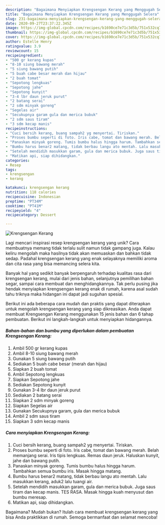 ```yaml
---
description: "Bagaimana Menyiapkan Krengsengan Kerang yang Menggugah Selera"
title: "Bagaimana Menyiapkan Krengsengan Kerang yang Menggugah Selera"
slug: 231-bagaimana-menyiapkan-krengsengan-kerang-yang-menggugah-selera
date: 2020-09-27T23:37:22.345Z
image: https://img-global.cpcdn.com/recipes/b1690ce7e71c3d5b/751x532cq70/krengsengan-kerang-foto-resep-utama.jpg
thumbnail: https://img-global.cpcdn.com/recipes/b1690ce7e71c3d5b/751x532cq70/krengsengan-kerang-foto-resep-utama.jpg
cover: https://img-global.cpcdn.com/recipes/b1690ce7e71c3d5b/751x532cq70/krengsengan-kerang-foto-resep-utama.jpg
author: Estelle Henry
ratingvalue: 3.9
reviewcount: 15
recipeingredient:
- "500 gr kerang kupas"
- "8-10 siung bawang merah"
- "5 siung bawang putih"
- "5 buah cabe besar merah dan hijau"
- "2 buah tomat"
- "Sepotong lengkuas"
- "Sepotong jahe"
- "Sepotong kunyit"
- "3-4 lbr daun jeruk purut"
- "2 batang serai"
- "2 sdm minyak goreng"
- "Segelas air"
- "Secukupnya garam gula dan merica bubuk"
- "2 sdm saus tiram"
- "3 sdm kecap manis"
recipeinstructions:
- "Cuci bersih kerang, buang sampah2 yg menyertai. Tiriskan."
- "Proses bumbu seperti di foto. Iris cabe, tomat dan bawang merah. Belah memanjang serai. Iris tipis lengkuas. Remas daun jeruk. Haluskan kunyit, jahe dan bawang putih."
- "Panaskan minyak goreng. Tumis bumbu halus hingga harum. Tambahkan semua bumbu iris. Masak hingga matang."
- "Bumbu harus benar2 matang, tidak berbau langu ato mentah. Lalu masukkan kerang, aduk2 lalu tuangi air."
- "Setelah mendidih masukkan garam, gula dan merica bubuk. Juga saus tiram dan kecap manis. TES RASA. Masak hingga kuah menyusut dan bumbu meresap."
- "Matikan api, siap dihidangkan."
categories:
- Resep
tags:
- krengsengan
- kerang

katakunci: krengsengan kerang 
nutrition: 118 calories
recipecuisine: Indonesian
preptime: "PT34M"
cooktime: "PT41M"
recipeyield: "4"
recipecategory: Dessert

---
```



![Krengsengan Kerang](https://img-global.cpcdn.com/recipes/b1690ce7e71c3d5b/751x532cq70/krengsengan-kerang-foto-resep-utama.jpg)

Lagi mencari inspirasi resep krengsengan kerang yang unik? Cara membuatnya memang tidak terlalu sulit namun tidak gampang juga. Kalau keliru mengolah maka hasilnya tidak akan memuaskan dan bahkan tidak sedap. Padahal krengsengan kerang yang enak selayaknya memiliki aroma dan cita rasa yang bisa memancing selera kita.

Banyak hal yang sedikit banyak berpengaruh terhadap kualitas rasa dari krengsengan kerang, mulai dari jenis bahan, selanjutnya pemilihan bahan segar, sampai cara membuat dan menghidangkannya. Tak perlu pusing jika hendak menyiapkan krengsengan kerang enak di rumah, karena asal sudah tahu triknya maka hidangan ini dapat jadi suguhan spesial.




Berikut ini ada beberapa cara mudah dan praktis yang dapat diterapkan untuk mengolah krengsengan kerang yang siap dikreasikan. Anda dapat membuat Krengsengan Kerang menggunakan 15 jenis bahan dan 6 tahap pembuatan. Berikut ini langkah-langkah untuk menyiapkan hidangannya.

<!--inarticleads1-->

##### Bahan-bahan dan bumbu yang diperlukan dalam pembuatan Krengsengan Kerang:

1. Ambil 500 gr kerang kupas
1. Ambil 8-10 siung bawang merah
1. Gunakan 5 siung bawang putih
1. Sediakan 5 buah cabe besar (merah dan hijau)
1. Siapkan 2 buah tomat
1. Ambil Sepotong lengkuas
1. Siapkan Sepotong jahe
1. Sediakan Sepotong kunyit
1. Gunakan 3-4 lbr daun jeruk purut
1. Sediakan 2 batang serai
1. Siapkan 2 sdm minyak goreng
1. Siapkan Segelas air
1. Gunakan Secukupnya garam, gula dan merica bubuk
1. Ambil 2 sdm saus tiram
1. Siapkan 3 sdm kecap manis




<!--inarticleads2-->

##### Cara menyiapkan Krengsengan Kerang:

1. Cuci bersih kerang, buang sampah2 yg menyertai. Tiriskan.
1. Proses bumbu seperti di foto. Iris cabe, tomat dan bawang merah. Belah memanjang serai. Iris tipis lengkuas. Remas daun jeruk. Haluskan kunyit, jahe dan bawang putih.
1. Panaskan minyak goreng. Tumis bumbu halus hingga harum. Tambahkan semua bumbu iris. Masak hingga matang.
1. Bumbu harus benar2 matang, tidak berbau langu ato mentah. Lalu masukkan kerang, aduk2 lalu tuangi air.
1. Setelah mendidih masukkan garam, gula dan merica bubuk. Juga saus tiram dan kecap manis. TES RASA. Masak hingga kuah menyusut dan bumbu meresap.
1. Matikan api, siap dihidangkan.




Bagaimana? Mudah bukan? Itulah cara membuat krengsengan kerang yang bisa Anda praktikkan di rumah. Semoga bermanfaat dan selamat mencoba!
